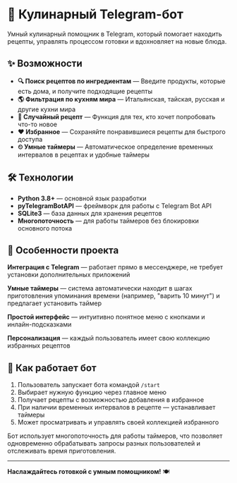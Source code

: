 # 🍳 Кулинарный Telegram-бот

Умный кулинарный помощник в Telegram, который помогает находить рецепты, управлять процессом готовки и вдохновляет на новые блюда.

## ✨ Возможности

*   **🔍 Поиск рецептов по ингредиентам** — Введите продукты, которые есть дома, и получите подходящие рецепты
*   **🌎 Фильтрация по кухням мира** — Итальянская, тайская, русская и другие кухни мира
*   **🎲 Случайный рецепт** — Функция для тех, кто хочет попробовать что-то новое
*   **❤️ Избранное** — Сохраняйте понравившиеся рецепты для быстрого доступа
*   **⏲ Умные таймеры** — Автоматическое определение временных интервалов в рецептах и удобные таймеры

## 🛠 Технологии

*   **Python 3.8+** — основной язык разработки
*   **pyTelegramBotAPI** — фреймворк для работы с Telegram Bot API
*   **SQLite3** — база данных для хранения рецептов
*   **Многопоточность** — для работы таймеров без блокировки основного потока

## 🎯 Особенности проекта

**Интеграция с Telegram** — работает прямо в мессенджере, не требует установки дополнительных приложений

**Умные таймеры** — система автоматически находит в шагах приготовления упоминания времени (например, "варить 10 минут") и предлагает установить таймер

**Простой интерфейс** — интуитивно понятное меню с кнопками и инлайн-подсказками

**Персонализация** — каждый пользователь имеет свою коллекцию избранных рецептов

## 🔄 Как работает бот

1.  Пользователь запускает бота командой `/start`
2.  Выбирает нужную функцию через главное меню
3.  Получает рецепты с возможностью добавления в избранное
4.  При наличии временных интервалов в рецепте — устанавливает таймеры
5.  Может просматривать и управлять своей коллекцией избранного

Бот использует многопоточность для работы таймеров, что позволяет одновременно обрабатывать запросы разных пользователей и отслеживать время приготовления.

---

**Наслаждайтесь готовкой с умным помощником!** 🍽️
